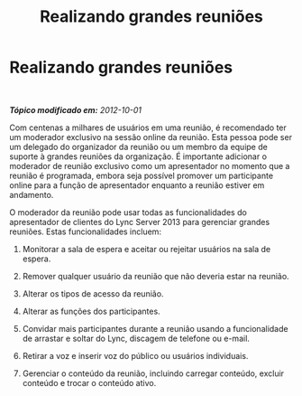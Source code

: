 ﻿---
title: Realizando grandes reuniões
TOCTitle: Realizando grandes reuniões
ms:assetid: dda611aa-c256-4175-b062-5fa64297de64
ms:mtpsurl: https://technet.microsoft.com/pt-br/library/JJ205323(v=OCS.15)
ms:contentKeyID: 49308342
ms.date: 05/19/2016
mtps_version: v=OCS.15
ms.translationtype: HT
---

# Realizando grandes reuniões

 

_**Tópico modificado em:** 2012-10-01_

Com centenas a milhares de usuários em uma reunião, é recomendado ter um moderador exclusivo na sessão online da reunião. Esta pessoa pode ser um delegado do organizador da reunião ou um membro da equipe de suporte à grandes reuniões da organização. É importante adicionar o moderador de reunião exclusivo como um apresentador no momento que a reunião é programada, embora seja possível promover um participante online para a função de apresentador enquanto a reunião estiver em andamento.

O moderador da reunião pode usar todas as funcionalidades do apresentador de clientes do Lync Server 2013 para gerenciar grandes reuniões. Estas funcionalidades incluem:

1.  Monitorar a sala de espera e aceitar ou rejeitar usuários na sala de espera.

2.  Remover qualquer usuário da reunião que não deveria estar na reunião.

3.  Alterar os tipos de acesso da reunião.

4.  Alterar as funções dos participantes.

5.  Convidar mais participantes durante a reunião usando a funcionalidade de arrastar e soltar do Lync, discagem de telefone ou e-mail.

6.  Retirar a voz e inserir voz do público ou usuários individuais.

7.  Gerenciar o conteúdo da reunião, incluindo carregar conteúdo, excluir conteúdo e trocar o conteúdo ativo.

